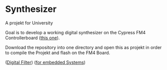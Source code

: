 # Synthesizer

A projekt for University

Goal is to develop a working digital synthesizer on the Cypress FM4 Controllerboard ([this one](https://www.cypress.com/documentation/development-kitsboards/sk-fm4-176l-s6e2cc-fm4-family-quick-start-guide)).


Download the repository into one directory and open this as projekt in order to compile the Projekt and flash on the FM4 Board.


([Digital Filter](https://www.hs-schmalkalden.de/fileadmin/portal/Dokumente/Fakult%C3%A4t_ET/Personal/Roppel/Buch/Realisierung_Digitaler_Filter_in_C.pdf)) ([for embedded Systems](https://atwillys.de/content/cc/digital-filters-in-c/))

